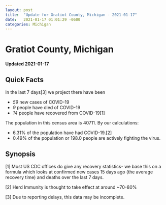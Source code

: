 ```yaml
---
layout: post
title:  "Update for Gratiot County, Michigan - 2021-01-17"
date:   2021-01-17 01:01:29 -0600
categories: Michigan
---
```


# Gratiot County, Michigan
#### Updated 2021-01-17

## Quick Facts

In the last 7 days[3] we project there have been
- *59* new cases of COVID-19
- *9* people have died of COVID-19
- *14* people have recovered from COVID-19[1]

The population in this census area is 40711. By our calculations:
- 6.31% of the population have had COVID-19.[2]
- 0.49% of the population or 198.0 people are actively fighting the virus.

## Synopsis




[1] Most US CDC offices do give any recovery statistics- we base this on a formula which looks at confirmed new cases
15 days ago (the average recovery time) and deaths over the last 7 days.

[2] Herd Immunity is thought to take effect at around ~70-80%

[3] Due to reporting delays, this data may be incomplete.
 
    